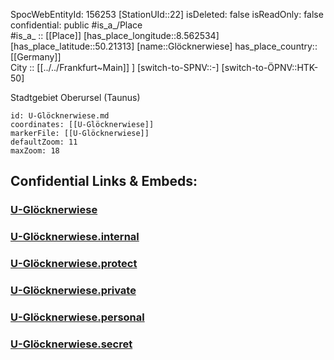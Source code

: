 ﻿---
location: [50.21313,8.562534] 
type: Station 
mapzoom: [8,18] 
mapmarker: subway 
tags:
- geo/station/subway
---
SpocWebEntityId: 156253
[StationUId::22] 
isDeleted: false
isReadOnly: false
confidential: public
#is_a_/Place  
#is_a_ :: [[Place]] 
[has_place_longitude::8.562534] 
[has_place_latitude::50.21313] 
[name::Glöcknerwiese] 
has_place_country:: [[Germany]]  
City :: [[../../Frankfurt~Main]] ] 
[switch-to-SPNV::-] 
[switch-to-ÖPNV::HTK-50] 

Stadtgebiet Oberursel (Taunus)

```leaflet
id: U-Glöcknerwiese.md
coordinates: [[U-Glöcknerwiese]] 
markerFile: [[U-Glöcknerwiese]] 
defaultZoom: 11 
maxZoom: 18
```


## Confidential Links & Embeds: 

### [U-Glöcknerwiese](/_public/Earth/Continent/Europe/Europe~Central/Germany/Germany~West/Hessen/counties~Hessen/Frankfurt~Main/Stations-FFM~U/U-Glöcknerwiese.md) 

### [U-Glöcknerwiese.internal](/_internal/Earth/Continent/Europe/Europe~Central/Germany/Germany~West/Hessen/counties~Hessen/Frankfurt~Main/Stations-FFM~U/U-Glöcknerwiese.internal.md) 

### [U-Glöcknerwiese.protect](/_protect/Earth/Continent/Europe/Europe~Central/Germany/Germany~West/Hessen/counties~Hessen/Frankfurt~Main/Stations-FFM~U/U-Glöcknerwiese.protect.md) 

### [U-Glöcknerwiese.private](/_private/Earth/Continent/Europe/Europe~Central/Germany/Germany~West/Hessen/counties~Hessen/Frankfurt~Main/Stations-FFM~U/U-Glöcknerwiese.private.md) 

### [U-Glöcknerwiese.personal](/_personal/Earth/Continent/Europe/Europe~Central/Germany/Germany~West/Hessen/counties~Hessen/Frankfurt~Main/Stations-FFM~U/U-Glöcknerwiese.personal.md) 

### [U-Glöcknerwiese.secret](/_secret/Earth/Continent/Europe/Europe~Central/Germany/Germany~West/Hessen/counties~Hessen/Frankfurt~Main/Stations-FFM~U/U-Glöcknerwiese.secret.md) 
